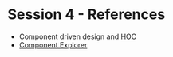 # Session 4 - References
- Component driven design and [HOC](https://medium.freecodecamp.com/understanding-higher-order-components-6ce359d761b)
- [Component Explorer](https://blog.hichroma.com/the-crucial-tool-for-modern-frontend-engineers-fb849b06187a)